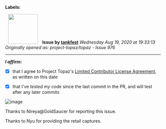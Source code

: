 **Labels:**



<a href="https://github.com/tankfest"><img src="https://avatars1.githubusercontent.com/u/37684138?v=4" width="96" height="96" hspace="10"></img></a> **Issue by [tankfest](https://github.com/tankfest)**
_Wednesday Aug 19, 2020 at 19:33:13_
_Originally opened as: project-topaz/topaz - Issue 976_

----

<!-- place 'x' mark between square [] brackets to affirm: -->
**_I affirm:_**
- [x] that I agree to Project Topaz's [Limited Contributor License Agreement](http://project-topaz.com/blob/release/CONTRIBUTOR_AGREEMENT.md), as written on this date
- [x] that I've _tested my code_ since the last commit in the PR, and will test after any later commits

![image](https://user-images.githubusercontent.com/37684138/90681174-d8581d80-e217-11ea-8e0c-6ab9ee336de3.png)

Thanks to Nireya@GoldSaucer for reporting this issue.
Thanks to Nyu for providing the retail captures.
